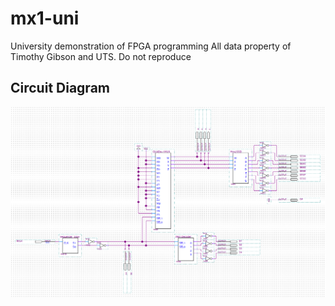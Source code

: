 # mx1-uni
University demonstration of FPGA programming
All data property of Timothy Gibson and UTS. Do not reproduce

## Circuit Diagram
![Circuit-Diagram](media/sID-overview.png)